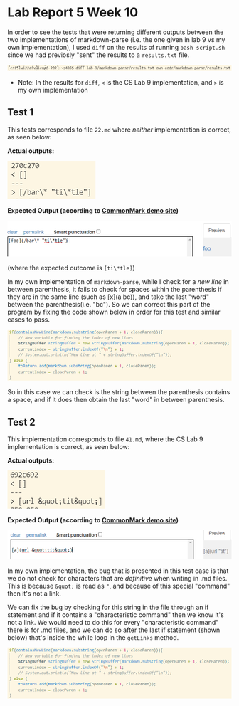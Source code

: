 # Lab Report 5 Week 10

In order to see the tests that were returning different outputs between the two implementations of markdown-parse (i.e. the one given in lab 9 vs my own implementation), I used `diff` on the results of running `bash script.sh` since we had previosly "sent" the results to a `results.txt` file.

![Image](diff.PNG)

* Note: In the results for `diff`, `<` is the CS Lab 9 implementation, and `>` is my own implementation 

## Test 1
This tests corresponds to file `22.md` where *neither* implementation is correct, as seen below:

**Actual outputs:**

![Image](lab-report-test1.PNG)

**Expected Output (according to [CommonMark demo site](https://spec.commonmark.org/dingus/))**

![Image](result1.PNG)

(where the expected outcome is `[ti\*tle]`)


In my own implementation of `markdown-parse`, while I check for a *new line* in between parenthesis, it fails to check for spaces within the parenthesis if they are in the same line (such as [x](a bc)), and take the last "word" between the parenthesis(i.e. "bc"). So we can correct this part of the program by fixing the code shown below in order for this test and similar cases to pass.

![Image](code-for-test1.PNG)

So in this case we can check is the string between the parenthesis contains a space, and if it does then obtain the last "word" in between parenthesis.


## Test 2
This implementation corresponds to file `41.md`, where the CS Lab 9 implementation is correct, as seen below:

**Actual outputs:**

![Image](lab-report-test21.PNG)


**Expected Output (according to [CommonMark demo site](https://spec.commonmark.org/dingus/))**

![Image](41.PNG)


In my own implementation, the bug that is presented in this test case is that we do not check for characters that are *definitive* when writing in .md files. This is because  `&quot;`  is read as `"`, and because of this special "command" then it's not a link. 

We can fix the bug by checking for this string in the file through an if statement and if it contains a "characteristic command" then we know it's not a link. We would need to do this for every "characteristic command" there is for .md files, and we can do so after the last if statement (shown below) that's inside the while loop in the `getLinks` method.

![Image](code-for-test1.PNG)